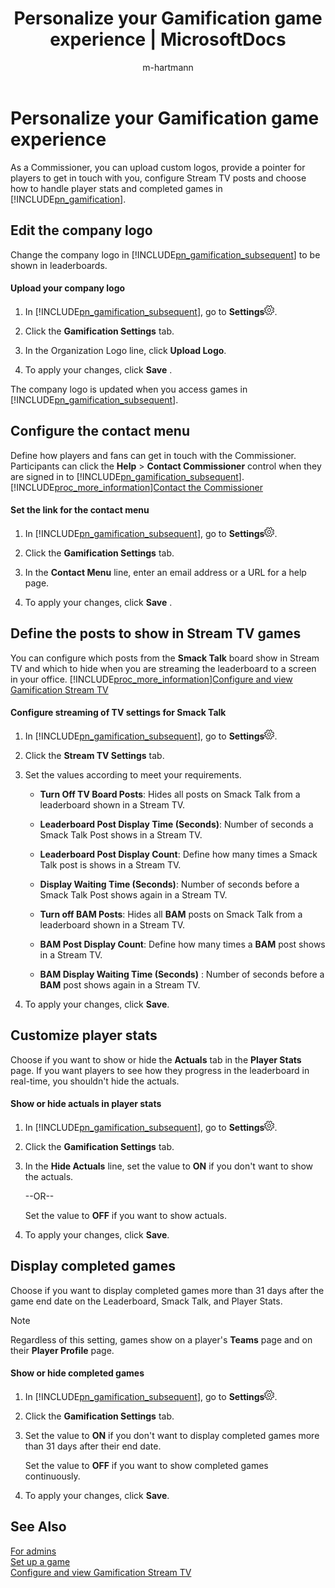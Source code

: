 ﻿---
title: "Personalize your Gamification game experience | MicrosoftDocs"
ms.custom: ""
ms.date: "2017-04-06"
ms.reviewer: ""
ms.service: "gamification"
ms.suite: ""
ms.tgt_pltfrm: ""
ms.topic: "article"
applies_to: 
  - "Dynamics 365 (online)"
ms.assetid: 6603e30d-19bc-4bcf-a48a-c8fb9cb84a54
caps.latest.revision: 14
author: "m-hartmann"
ms.author: "mhart"
manager: "sakudes"
---
# Personalize your Gamification game experience
As a Commissioner, you can upload custom logos, provide a pointer for players to get in touch with you, configure Stream TV posts and choose how to handle player stats and completed games in [!INCLUDE[pn_gamification](includes/pn-gamification-md.md)].  
  
<a name="editLogo"></a>   
## Edit the company logo  
 Change the company logo in [!INCLUDE[pn_gamification_subsequent](includes/pn-gamification-subsequent-md.md)] to be shown in leaderboards.  
  
#### Upload your company logo  
  
1.  In [!INCLUDE[pn_gamification_subsequent](includes/pn-gamification-subsequent-md.md)],  go to **Settings**![Settings button in Gamification](media/settings-symbol-gamification.png "Settings button in Gamification").  
  
2.  Click the **Gamification Settings** tab.  
  
3.  In the Organization Logo line, click **Upload Logo**.  
  
4.  To apply your changes, click **Save** .  
  
 The company logo is updated when you access games in [!INCLUDE[pn_gamification_subsequent](includes/pn-gamification-subsequent-md.md)].  
  
<a name="contactCommissioner"></a>   
## Configure the contact menu  
 Define how players and fans can get in touch with the Commissioner. Participants can click the **Help** > **Contact Commissioner** control when they are signed in to [!INCLUDE[pn_gamification_subsequent](includes/pn-gamification-subsequent-md.md)]. [!INCLUDE[proc_more_information](includes/proc-more-information-md.md)][Contact the Commissioner](http://msdn.microsoft.com/en-us/7aa9e7cc-779e-4813-ad81-e1db9ad47871)  
  
#### Set the link for the contact menu  
  
1.  In [!INCLUDE[pn_gamification_subsequent](includes/pn-gamification-subsequent-md.md)], go to **Settings**![Settings button in Gamification](media/settings-symbol-gamification.png "Settings button in Gamification").  
  
2.  Click the **Gamification Settings** tab.  
  
3.  In the **Contact Menu** line, enter an email address or a URL for a help page.  
  
4.  To apply your changes, click **Save** .  
  
<a name="configureTVposts"></a>   
## Define the posts to show in Stream TV games  
 You can configure which posts from the **Smack Talk** board show in Stream TV and which to hide when you are streaming the leaderboard to a screen in your office. [!INCLUDE[proc_more_information](includes/proc-more-information-md.md)][Configure and view Gamification Stream TV](http://msdn.microsoft.com/en-us/31346f85-42c9-4675-a8dd-062da7b94d4f)  
  
#### Configure streaming of TV settings for Smack Talk  
  
1.  In [!INCLUDE[pn_gamification_subsequent](includes/pn-gamification-subsequent-md.md)], go to **Settings**![Settings button in Gamification](media/settings-symbol-gamification.png "Settings button in Gamification").  
  
2.  Click the **Stream TV Settings** tab.  
  
3.  Set the values according to meet your requirements.  
  
    - **Turn Off TV Board Posts**: Hides all posts on Smack Talk  from a leaderboard shown in a Stream TV.  
  
    - **Leaderboard Post Display Time (Seconds)**: Number of seconds a Smack Talk Post shows in a Stream TV.  
  
    - **Leaderboard Post Display Count**: Define how many times a Smack Talk post is shows in  a Stream TV.  
  
    - **Display Waiting Time (Seconds)**: Number of  seconds before a Smack Talk Post shows again in a Stream TV.  
  
    - **Turn off BAM Posts**: Hides all **BAM** posts on Smack Talk  from a leaderboard shown in a Stream TV.  
  
    - **BAM Post Display Count**: Define how many times a **BAM** post shows in  a Stream TV.  
  
    - **BAM Display Waiting Time (Seconds)** : Number of  seconds before a **BAM** post shows again in a Stream TV.  
  
4.  To apply your changes, click **Save**.  
  
<a name="playerStats"></a>   
## Customize player stats  
 Choose if you want to show or hide the **Actuals** tab in the **Player Stats** page. If you want players to see how they progress in the leaderboard in real-time, you shouldn't hide the actuals.  
  
#### Show or hide actuals in player stats  
  
1.  In [!INCLUDE[pn_gamification_subsequent](includes/pn-gamification-subsequent-md.md)], go to **Settings**![Settings button in Gamification](media/settings-symbol-gamification.png "Settings button in Gamification").  
  
2.  Click the **Gamification Settings** tab.  
  
3.  In the **Hide Actuals** line, set the value to **ON** if you don't want to show the actuals.  
  
     --OR--  
  
     Set the value to **OFF** if you want to show actuals.  
  
4.  To apply your changes, click **Save**.  
  
<a name="completedGames"></a>   
## Display completed games  
 Choose if you want to display completed games more than 31 days after the game end date on the Leaderboard, Smack Talk, and Player Stats.  
  
> [!NOTE]
>  Regardless of this setting, games show on a player's **Teams** page and on their **Player Profile** page.  
  
#### Show or hide completed games  
  
1.  In [!INCLUDE[pn_gamification_subsequent](includes/pn-gamification-subsequent-md.md)], go to **Settings**![Settings button in Gamification](media/settings-symbol-gamification.png "Settings button in Gamification").  
  
2.  Click the **Gamification Settings** tab.  
  
3.  Set the value to **ON** if you don't want to display completed games more than 31 days after their end date.  
  
     Set the value to **OFF** if you want to show completed games continuously.  
  
4.  To apply your changes, click **Save**.  
  
## See Also  
 [For admins](http://msdn.microsoft.com/en-us/9cbe15a2-8239-4601-8af2-50a92c28f81f)   
 [Set up a game](http://msdn.microsoft.com/en-us/ec71f8e3-5cc9-4941-8067-5bf8e1081da9)   
 [Configure and view Gamification Stream TV](http://msdn.microsoft.com/en-us/31346f85-42c9-4675-a8dd-062da7b94d4f)